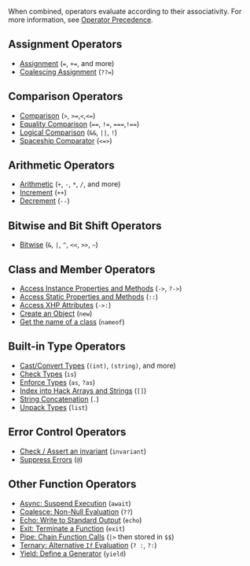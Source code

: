 When combined, operators evaluate according to their associativity. For more information, see [Operator Precedence](/hack/expressions-and-operators/operator-precedence).

## Assignment Operators
* [Assignment](/hack/expressions-and-operators/assignment) (`=`, `+=`, and more)
* [Coalescing Assignment](/hack/expressions-and-operators/coalesce#coalescing-assignment-operator) (`??=`)

## Comparison Operators
* [Comparison](/hack/expressions-and-operators/comparisons) (`>`, `>=`,`<`,`<=`)
* [Equality Comparison](/hack/expressions-and-operators/equality) (`==`, `!=`, `===`,`!==`)
* [Logical Comparison](/hack/expressions-and-operators/logical-operators) (`&&`, `||`, `!`)
* [Spaceship Comparator](/hack/expressions-and-operators/equality#the-spaceship-operator) (`<=>`)

## Arithmetic Operators
* [Arithmetic](/hack/expressions-and-operators/arithmetic) (`+`, `-`, `*`, `/`, and more)
* [Increment](/hack/expressions-and-operators/incrementing-and-decrementing) (`++`)
* [Decrement](/hack/expressions-and-operators/incrementing-and-decrementing) (`--`)

## Bitwise and Bit Shift Operators
* [Bitwise](/hack/expressions-and-operators/bitwise-operators) (`&`, `|`, `^`, `<<`, `>>`, `~`)

## Class and Member Operators
* [Access Instance Properties and Methods](/hack/expressions-and-operators/member-selection) (`->`, `?->`)
* [Access Static Properties and Methods](/hack/expressions-and-operators/scope-resolution) (`::`)
* [Access XHP Attributes](/hack/expressions-and-operators/XHP-attribute-selection) (`->:`)
* [Create an Object](/hack/expressions-and-operators/new) (`new`)
* [Get the name of a class](/hack/expressions-and-operators/nameof) (`nameof`)

## Built-in Type Operators
* [Cast/Convert Types](/hack/expressions-and-operators/casting) (`(int)`, `(string)`, and more)
* [Check Types](/hack/expressions-and-operators/type-assertions#checking-types-with-is) (`is`)
* [Enforce Types](/hack/expressions-and-operators/type-assertions#enforcing-types-with-as-and-as) (`as`, `?as`)
* [Index into Hack Arrays and Strings](/hack/expressions-and-operators/subscript) (`[]`)
* [String Concatenation](/hack/expressions-and-operators/string-concatenation) (`.`)
* [Unpack Types](/hack/expressions-and-operators/list) (`list`)

## Error Control Operators
* [Check / Assert an invariant](/hack/expressions-and-operators/invariant) (`invariant`)
* [Suppress Errors](/hack/expressions-and-operators/error-control) (`@`)

## Other Function Operators
* [Async: Suspend Execution](/hack/expressions-and-operators/await) (`await`)
* [Coalesce: Non-Null Evaluation](/hack/expressions-and-operators/coalesce) (`??`)
* [Echo: Write to Standard Output](/hack/expressions-and-operators/echo) (`echo`)
* [Exit: Terminate a Function](/hack/expressions-and-operators/exit) (`exit`)
* [Pipe: Chain Function Calls](/hack/expressions-and-operators/pipe) (`|>` then stored in `$$`)
* [Ternary: Alternative `If` Evaluation](/hack/expressions-and-operators/ternary) (`? :`, `?:`)
* [Yield: Define a Generator](/hack/expressions-and-operators/yield) (`yield`)

